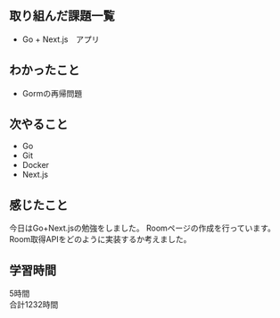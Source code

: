 ## 取り組んだ課題一覧
- Go + Next.js　アプリ

## わかったこと
- Gormの再帰問題

## 次やること
- Go
- Git
- Docker
- Next.js

## 感じたこと
今日はGo+Next.jsの勉強をしました。
Roomページの作成を行っています。
Room取得APIをどのように実装するか考えました。


## 学習時間
5時間<br />
合計1232時間
